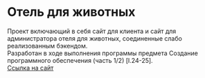 # Отель для животных
Проект включающий в себя сайт для клиента и сайт для администратора отеля для животных, соединенные слабо реализованным бэкендом.  
Разработан в ходе выполнения программы предмета Создание программного обеспечения (часть 1/2) [I.24-25].  
[Ссылка на сайт](https://muxoxum.github.io/HotelForАnimals/)

